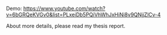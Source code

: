 Demo:
https://www.youtube.com/watch?v=6bGRQeKVGv0&list=PLxeiDb5PQiVhWhJxHiNi8v9QNjjZlCv-4


About  more details, please read my thesis report.